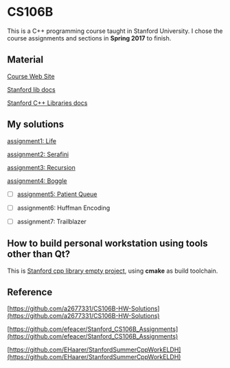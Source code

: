 # CS106B

This is a C++ programming course taught in Stanford University. I chose the course assignments and sections in **Spring 2017** to finish.



## Material

[Course Web Site](https://web.stanford.edu/class/archive/cs/cs106b/cs106b.1176/)

[Stanford lib docs](https://web.stanford.edu/dept/cs_edu/resources/cslib_docs/)

[Stanford C++ Libraries docs](http://www.martinstepp.com/cppdoc/)

## My solutions

[assignment1: Life](assignments/01_Life)

[assignment2: Serafini](assignments/02_Serafini)

[assignment3: Recursion](assignments/03_Recursion)

[assignment4: Boggle](assignments/04_Boggle)

- [ ] [assignment5: Patient Queue](assignments/05_Patient_Queue)

- [ ] assignment6: Huffman Encoding
- [ ] assignment7: Trailblazer



## How to build personal workstation using tools other than Qt?

This is [Stanford cpp library empty project](https://github.com/Jack-Chan-2001/CS106B/tree/main/hello), using **cmake** as build toolchain.



## Reference

[https://github.com/a2677331/CS106B-HW-Solutions](https://github.com/a2677331/CS106B-HW-Solutions)

[https://github.com/efeacer/Stanford_CS106B_Assignments](https://github.com/efeacer/Stanford_CS106B_Assignments)

[https://github.com/EHaarer/StanfordSummerCppWorkELDH](https://github.com/EHaarer/StanfordSummerCppWorkELDH)
